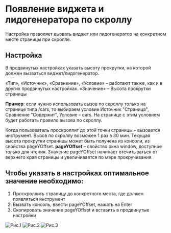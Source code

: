 # Появление виджета и лидогенератора по скроллу
Настройка позволяет вызвать виджет или лидогенератор на конкретном месте страницы при скролле.
## Настройка
В продвинутых настройках указать высоту прокрутки, на которой должен вызваться виджет/лидогенератор.

«Тип», «Источник», «Сравнение», «Условие» – работают также, как и в других продвинутых настройках. «Значение» – Высота прокрутки страницы

**Пример**: если нужно использовать вызов по скроллу только на странице типа /cars, то выбираем условие Источник "Страница", Сравнение "Содержит", Условие – cars. На странице с этим условием будет работать правило вызова по скроллу.

Когда пользователь проскроллит до этой точки страницы – вызовется инструмент. Вызов по скроллу возможен 1 раз в 30 мин. Текущая высота прокрутки страницы может быть получена из консоли, из свойства pageYOffset.
**pageYOffset** – свойство окна window, доступное только для чтения. Значение pageYOffset начинает отсчитываться от верхнего края страницы и увеличивается по мере прокручивания.

## Чтобы указать в настройках оптимальное значение необходимо:
1. Проскроллить страницу до конкретного места, где должен появляться инструмент
2. Вызвать консоль, ввести pageYOffset, нажать на Enter
3. Скопировать значение pageYOffset и вставить в продвинутые настройки

![Рис.1](apps/picture1.png)
![Рис.2](apps/picture2.png)
![Рис.3](apps/picture3.png)
